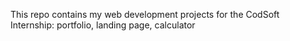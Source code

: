 This repo contains my web development projects for the CodSoft Internship: portfolio, landing page, calculator

